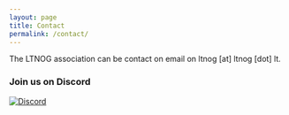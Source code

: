 ```yaml
---
layout: page
title: Contact
permalink: /contact/
---
```


The LTNOG association can be contact on email on ltnog [at] ltnog [dot] lt.

### Join us on Discord
<a href="https://discord.gg/qPGcT7rjrz" target="_blank" title="Join us on Discord">
  <img src="{{ site.baseurl }}/assets/css/images/discord.png" alt="Discord" class="discord-icon">
</a>
